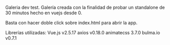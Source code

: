 Galeria dev test. Galería creada con la finalidad de probar un standalone de 30 minutos hecho en vuejs desde 0.

Basta con hacer doble click sobre index.html para abrir la app.

Librerías utilizadas:
Vue.js v2.5.17
axios v0.18.0
animatecss 3.7.0
bulma.io v0.7.1 
